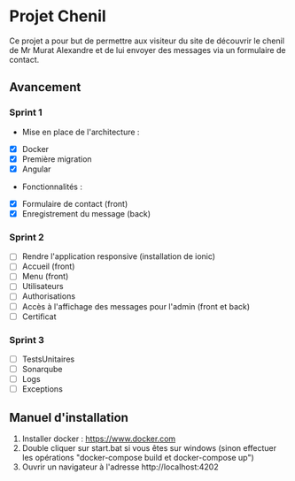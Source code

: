 # Projet Chenil

Ce projet a pour but de permettre aux visiteur du site de découvrir le chenil de Mr Murat Alexandre et de lui envoyer des messages via un formulaire de contact.

## Avancement

### Sprint 1

- Mise en place de l'architecture :
- [x] Docker
- [x] Première migration
- [x] Angular
- Fonctionnalités :
- [x] Formulaire de contact (front)
- [x] Enregistrement du message (back) 

### Sprint 2

- [ ] Rendre l'application responsive (installation de ionic)
- [ ] Accueil (front)
- [ ] Menu (front)
- [ ] Utilisateurs 
- [ ] Authorisations
- [ ] Accès à l'affichage des messages pour l'admin (front et back)
- [ ] Certificat

### Sprint 3

- [ ] TestsUnitaires
- [ ] Sonarqube
- [ ] Logs
- [ ] Exceptions

## Manuel d'installation

1. Installer docker : https://www.docker.com
2. Double cliquer sur start.bat si vous êtes sur windows (sinon effectuer les opérations "docker-compose build et docker-compose up")
3. Ouvrir un navigateur à l'adresse http://localhost:4202
